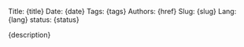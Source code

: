 Title: {title}
Date: {date}
Tags: {tags}
Authors: {href}
Slug: {slug}
Lang: {lang}
status: {status}

{description}

